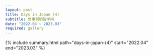```yaml
---
layout: post
title: Days in Japan (4)
subtitle: 世事洞明皆学问
date: "2022.04 ~ 2023.03"
required: gallery
---
```


{% include summary.html path="days-in-japan-(4)" start="2022.04" end="2023.03" %}
